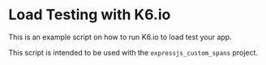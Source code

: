 # Load Testing with K6.io

This is an example script on how to run K6.io to load test your app.

This script is intended to be used with the `expressjs_custom_spans` project.
